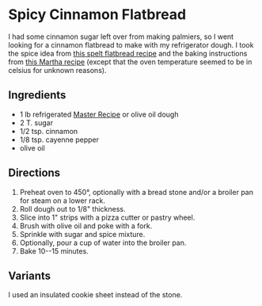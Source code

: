 # Spicy Cinnamon Flatbread

I had some cinnamon sugar left over from making palmiers, so I went looking for a cinnamon flatbread to make with my refrigerator dough.  I took the spice idea from [this spelt flatbread recipe](http://www.food.com/recipe/cinnamon-flat-bread-156504) and the baking instructions from [this Martha recipe](http://www.marthastewart.com/349900/sweet-cinnamon-flatbread) (except that the oven temperature seemed to be in celsius for unknown reasons).

## Ingredients

* 1 lb refrigerated [Master Recipe](http://www.artisanbreadinfive.com/2008/04/27/great-coverage-in-the-week-magazine-but-there-was-one-little-problem) or olive oil dough
* 2 T. sugar
* 1/2 tsp. cinnamon
* 1/8 tsp. cayenne pepper
* olive oil

## Directions

1. Preheat oven to 450°, optionally with a bread stone and/or a broiler pan for steam on a lower rack.
2. Roll dough out to 1/8" thickness.
3. Slice into 1" strips with a pizza cutter or pastry wheel.
4. Brush with olive oil and poke with a fork.
5. Sprinkle with sugar and spice mixture.
6. Optionally, pour a cup of water into the broiler pan.
7. Bake 10--15 minutes.

## Variants

I used an insulated cookie sheet instead of the stone.

